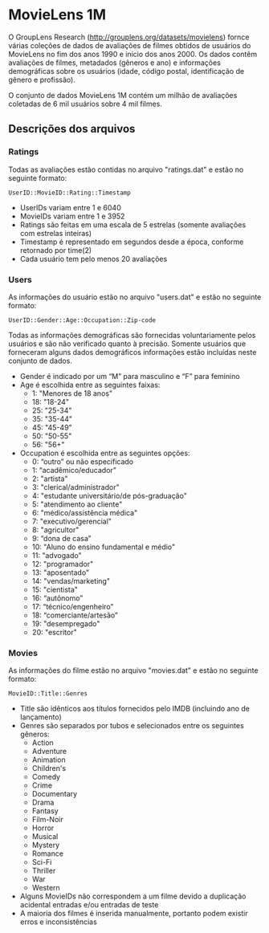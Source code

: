 # MovieLens 1M
O GroupLens Research (http://grouplens.org/datasets/movielens) fornce várias coleções de dados de avaliações de filmes 
obtidos de usuários do MovieLens no fim dos anos 1990 e início dos anos 2000. Os dados contêm avaliações de filmes, 
metadados (gêneros e ano) e informações demográficas sobre os usuários (idade, código postal, identificação de gênero 
e profissão).

O conjunto de dados MovieLens 1M contém um milhão de avaliações coletadas de 6 mil usuários sobre 4 mil filmes.

## Descrições dos arquivos
### Ratings
Todas as avaliações estão contidas no arquivo "ratings.dat" e estão no seguinte formato:

`UserID::MovieID::Rating::Timestamp`

- UserIDs variam entre 1 e 6040 
- MovieIDs variam entre 1 e 3952
- Ratings são feitas em uma escala de 5 estrelas (somente avaliações com estrelas inteiras)
- Timestamp é representado em segundos desde a época, conforme retornado por time(2)
- Cada usuário tem pelo menos 20 avaliações

### Users
As informações do usuário estão no arquivo "users.dat" e estão no seguinte formato:

`UserID::Gender::Age::Occupation::Zip-code`

Todas as informações demográficas são fornecidas voluntariamente pelos usuários e são não verificado quanto à precisão. 
Somente usuários que forneceram alguns dados demográficos informações estão incluídas neste conjunto de dados.

- Gender é indicado por um “M” para masculino e “F” para feminino
- Age é escolhida entre as seguintes faixas:
    * 1: "Menores de 18 anos"
	* 18: "18-24"
	* 25: "25-34"
	* 35: "35-44"
	* 45: "45-49"
	* 50: "50-55"
	* 56: "56+"
- Occupation é escolhida entre as seguintes opções:
	* 0: “outro” ou não especificado
	* 1: “acadêmico/educador”
	* 2: "artista"
	* 3: "clerical/administrador"
	* 4: "estudante universitário/de pós-graduação"
	* 5: "atendimento ao cliente"
	* 6: "médico/assistência médica"
	* 7: "executivo/gerencial"
	* 8: "agricultor"
	* 9: “dona de casa”
	* 10: "Aluno do ensino fundamental e médio"
	* 11: "advogado"
	* 12: "programador"
	* 13: "aposentado"
	* 14: "vendas/marketing"
	* 15: "cientista"
	* 16: “autônomo”
	* 17: “técnico/engenheiro”
	* 18: “comerciante/artesão”
	* 19: "desempregado"
	* 20: "escritor"

### Movies
As informações do filme estão no arquivo "movies.dat" e estão no seguinte formato:

`MovieID::Title::Genres`

- Title são idênticos aos títulos fornecidos pelo IMDB (incluindo
ano de lançamento)
- Genres são separados por tubos e selecionados entre os seguintes gêneros:
    * Action
	* Adventure
	* Animation
	* Children's
	* Comedy
	* Crime
	* Documentary
	* Drama
	* Fantasy
	* Film-Noir
	* Horror
	* Musical
	* Mystery
	* Romance
	* Sci-Fi
	* Thriller
	* War
	* Western
- Alguns MovieIDs não correspondem a um filme devido a duplicação acidental entradas e/ou entradas de teste
- A maioria dos filmes é inserida manualmente, portanto podem existir erros e inconsistências
